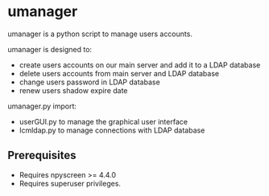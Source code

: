 # umanager
umanager is a python script to manage users accounts.

umanager is designed to:
* create users accounts on our main server and add it to a LDAP database
* delete users accounts from main server and LDAP database
* change users password in LDAP database
* renew users shadow expire date

umanager.py import:
* userGUI.py to manage the graphical user interface
* lcmldap.py to manage connections with LDAP database

## Prerequisites
* Requires npyscreen >= 4.4.0
* Requires superuser privileges.

